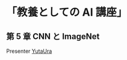 # 「教養としての AI 講座」

## 第 5 章 CNN と ImageNet

Presenter [YutaUra](https://github.com/YutaUra)

<!--

-->
